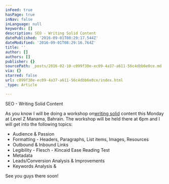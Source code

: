```yaml
---
inFeed: true
hasPage: true
inNav: false
inLanguage: null
keywords: []
description: SEO - Writing Solid Content
datePublished: '2016-09-01T08:29:17.544Z'
dateModified: '2016-09-01T08:29:16.764Z'
title: ''
author: []
authors: []
publisher: {}
sourcePath: _posts/2016-02-10-c099f30e-ec09-4a37-a611-56c4dbb6e0ce.md
via: {}
starred: false
url: c099f30e-ec09-4a37-a611-56c4dbb6e0ce/index.html
_type: Article

---
```

SEO - Writing Solid Content

As you know I will be doing a workshop on[writing solid][0] content this Monday at Level Z Manama, Bahrain. The workshop will be held there at 6pm and I will get into the following topics:

* Audience & Passion
* Formatting - Headers, Paragraphs, List items, Images, Resources
* Outbound & Inbound Links
* Legibility - Flesch - Kincaid Ease Reading Test
* Metadata
* Leads/Conversion Analysis & Improvements
* Keywords Analysis & 

See you guys there soon!

[0]: http://www.meetup.com/al-Manama-Web-Meetup/events/228603706/